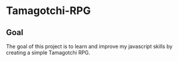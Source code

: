 # Tamagotchi-RPG

## Goal
The goal of this project is to learn and improve my javascript skills by creating a simple Tamagotchi RPG.